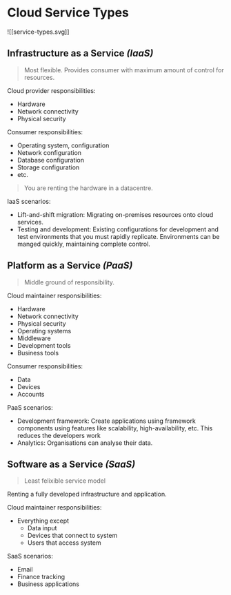 
# Cloud Service Types

![[service-types.svg]]

## Infrastructure as a Service *(IaaS)*

> Most flexible. Provides consumer with maximum amount of control for resources.

Cloud provider responsibilities:
- Hardware
- Network connectivity
- Physical security

Consumer responsibilities:
- Operating system, configuration
- Network configuration
- Database configuration
- Storage configuration
- etc.

> You are renting the hardware in a datacentre.

IaaS scenarios:
- Lift-and-shift migration: Migrating on-premises resources onto cloud services.
- Testing and development: Existing configurations for development and test environments that you
  must rapidly replicate. Environments can be manged quickly, maintaining complete control.

## Platform as a Service *(PaaS)*

> Middle ground of responsibility.

Cloud maintainer responsibilities:
- Hardware
- Network connectivity
- Physical security
- Operating systems
- Middleware
- Development tools
- Business tools

Consumer responsibilities:
- Data
- Devices
- Accounts

PaaS scenarios:
- Development framework: Create applications using framework components using features like scalability,
  high-availability, etc. This reduces the developers work
- Analytics: Organisations can analyse their data.

## Software as a Service *(SaaS)*

> Least felixible service model

Renting a fully developed infrastructure and application.

Cloud maintainer responsibilities:
- Everything except
    - Data input
    - Devices that connect to system
    - Users that access system

SaaS scenarios:
- Email
- Finance tracking
- Business applications

